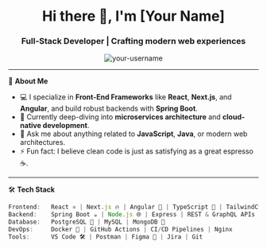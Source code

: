 <h1 align="center">Hi there 👋, I'm [Your Name]</h1>
<h3 align="center">Full-Stack Developer | Crafting modern web experiences</h3>

<p align="center">
  <img src="https://komarev.com/ghpvc/?username=your-username&label=Profile%20views&color=0e75b6&style=flat" alt="your-username" />
</p>

---

🚀 **About Me**

- 💻 I specialize in **Front-End Frameworks** like **React**, **Next.js**, and **Angular**, and build robust backends with **Spring Boot**.
- 🌱 Currently deep-diving into **microservices architecture** and **cloud-native development**.
- 💬 Ask me about anything related to **JavaScript**, **Java**, or modern web architectures.
- ⚡ Fun fact: I believe clean code is just as satisfying as a great espresso ☕.

---

🛠 **Tech Stack**

```ts
Frontend:   React ⚛️ | Next.js 🔥 | Angular 🚀 | TypeScript 🧠 | TailwindCSS 🌈  
Backend:    Spring Boot ☕ | Node.js 🌐 | Express | REST & GraphQL APIs  
Database:   PostgreSQL 🐘 | MySQL | MongoDB 🍃  
DevOps:     Docker 🐳 | GitHub Actions | CI/CD Pipelines | Nginx  
Tools:      VS Code 🛠 | Postman | Figma 🎨 | Jira | Git  

